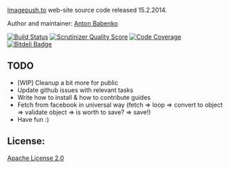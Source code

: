 [Imagepush.to](http://imagepush.to/) web-site source code released 15.2.2014.

Author and maintainer: [Anton Babenko](http://github.com/antonbabenko)

[![Build Status](https://travis-ci.org/antonbabenko/imagepush2.png?branch=master)](https://travis-ci.org/antonbabenko/imagepush2) [![Scrutinizer Quality Score](https://scrutinizer-ci.com/g/antonbabenko/imagepush2/badges/quality-score.png?s=c1491d13878f7807fbed2bc0856bb84d91f1d5af)](https://scrutinizer-ci.com/g/antonbabenko/imagepush2/) [![Code Coverage](https://scrutinizer-ci.com/g/antonbabenko/imagepush2/badges/coverage.png?s=141654b4594727048c5d0a4cf7c6064126afc136)](https://scrutinizer-ci.com/g/antonbabenko/imagepush2/) [![Bitdeli Badge](https://d2weczhvl823v0.cloudfront.net/antonbabenko/imagepush2/trend.png)](https://bitdeli.com/free "Bitdeli Badge")

TODO
----
* [WIP] Cleanup a bit more for public
* Update github issues with relevant tasks
* Write how to install & how to contribute guides
* Fetch from facebook in universal way (fetch => loop => convert to object => validate object => is worth to save? => save!)
* Have fun :)

License:
---
[Apache License 2.0](http://www.apache.org/licenses/LICENSE-2.0)
